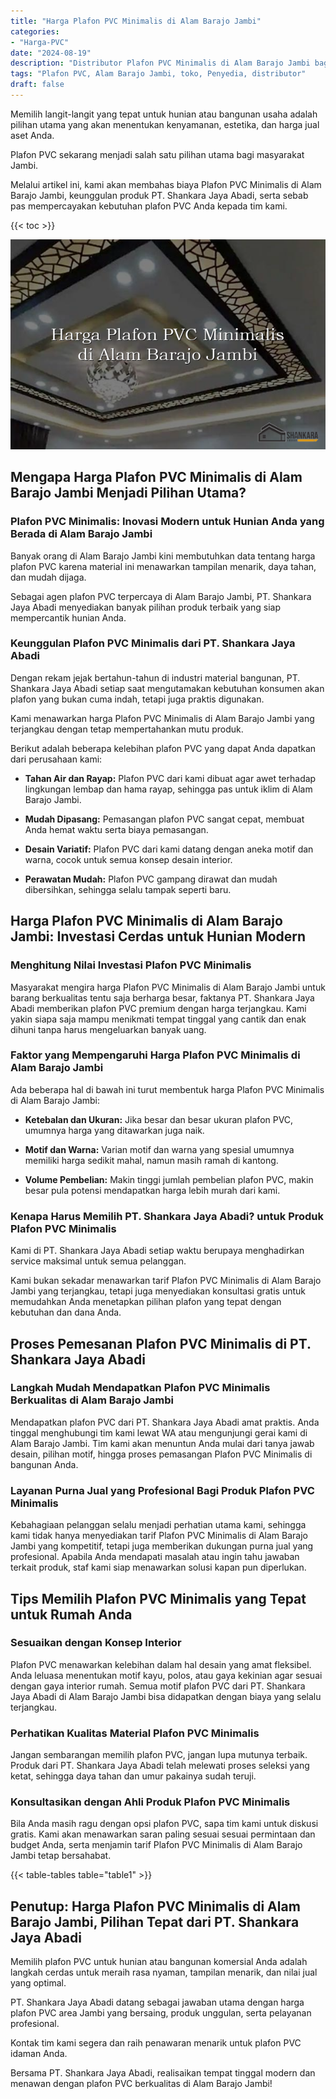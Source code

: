 ```yaml
---
title: "Harga Plafon PVC Minimalis di Alam Barajo Jambi"
categories: 
- "Harga-PVC"
date: "2024-08-19"
description: "Distributor Plafon PVC Minimalis di Alam Barajo Jambi bagi hunian, kantor, dan gerai. Material unggulan, variasi motif, pilihan warna elegan, beserta jasa penempatan ditangani oleh tenaga ahli profesional dan kepastian resmi!|Layanan penjualan Plafon PVC Minimalis di Alam Barajo Jambi bagi keperluan tempat tinggal, kantor, maupun ritel, dengan panel berkualitas dan penempatan oleh teknisi ahli serta kepastian resmi.|Pilihan Plafon PVC Minimalis di Alam Barajo Jambi yang andal bagi hunian, perkantoran, dan ritel, dengan produk berkualitas dan penempatan dikerjakan oleh teknisi ahli serta kepastian resmi.|Distribusi Plafon PVC Minimalis di Alam Barajo Jambi bagi tempat tinggal, perkantoran, dan toko, dengan produk terbaik dan instalasi ditangani oleh tim profesional, dilengkapi beserta jaminan resmi.}"
tags: "Plafon PVC, Alam Barajo Jambi, toko, Penyedia, distributor"
draft: false
---
```


Memilih langit-langit yang tepat untuk hunian atau bangunan usaha adalah pilihan utama yang akan menentukan kenyamanan, estetika, dan harga jual aset Anda.

Plafon PVC sekarang menjadi salah satu pilihan utama bagi masyarakat Jambi.

Melalui artikel ini, kami akan membahas biaya Plafon PVC Minimalis di Alam Barajo Jambi, keunggulan produk PT. Shankara Jaya Abadi, serta sebab pas mempercayakan kebutuhan plafon PVC Anda kepada tim kami.

{{< toc >}}

![Harga Plafon PVC Minimalis di Alam Barajo Jambi](/images/Harga-PVC/Harga-Plafon-PVC-Minimalis-di-Alam-Barajo-Jambi.png)


## Mengapa Harga Plafon PVC Minimalis di Alam Barajo Jambi Menjadi Pilihan Utama?

### Plafon PVC Minimalis: Inovasi Modern untuk Hunian Anda yang Berada di Alam Barajo Jambi

Banyak orang di Alam Barajo Jambi kini membutuhkan data tentang harga plafon PVC karena material ini menawarkan tampilan menarik, daya tahan, dan mudah dijaga.

Sebagai agen plafon PVC terpercaya di Alam Barajo Jambi, PT. Shankara Jaya Abadi menyediakan banyak pilihan produk terbaik yang siap mempercantik hunian Anda.

### Keunggulan Plafon PVC Minimalis dari PT. Shankara Jaya Abadi

Dengan rekam jejak bertahun-tahun di industri material bangunan, PT. Shankara Jaya Abadi setiap saat mengutamakan kebutuhan konsumen akan plafon yang bukan cuma indah, tetapi juga praktis digunakan.

Kami menawarkan harga Plafon PVC Minimalis di Alam Barajo Jambi yang terjangkau dengan tetap mempertahankan mutu produk.

Berikut adalah beberapa kelebihan plafon PVC yang dapat Anda dapatkan dari perusahaan kami:

- **Tahan Air dan Rayap:** Plafon PVC dari kami dibuat agar awet terhadap lingkungan lembap dan hama rayap, sehingga pas untuk iklim di Alam Barajo Jambi.

- **Mudah Dipasang:** Pemasangan plafon PVC sangat cepat, membuat Anda hemat waktu serta biaya pemasangan.

- **Desain Variatif:** Plafon PVC dari kami datang dengan aneka motif dan warna, cocok untuk semua konsep desain interior.

- **Perawatan Mudah:** Plafon PVC gampang dirawat dan mudah dibersihkan, sehingga selalu tampak seperti baru.

## Harga Plafon PVC Minimalis di Alam Barajo Jambi: Investasi Cerdas untuk Hunian Modern

### Menghitung Nilai Investasi Plafon PVC Minimalis

Masyarakat mengira harga Plafon PVC Minimalis di Alam Barajo Jambi untuk barang berkualitas tentu saja berharga besar, faktanya PT. Shankara Jaya Abadi memberikan plafon PVC premium dengan harga terjangkau. Kami yakin siapa saja mampu menikmati tempat tinggal yang cantik dan enak dihuni tanpa harus mengeluarkan banyak uang.

### Faktor yang Mempengaruhi Harga Plafon PVC Minimalis di Alam Barajo Jambi

Ada beberapa hal di bawah ini turut membentuk harga Plafon PVC Minimalis di Alam Barajo Jambi:

- **Ketebalan dan Ukuran:** Jika besar dan besar ukuran plafon PVC, umumnya harga yang ditawarkan juga naik.

- **Motif dan Warna:** Varian motif dan warna yang spesial umumnya memiliki harga sedikit mahal, namun masih ramah di kantong.

- **Volume Pembelian:** Makin tinggi jumlah pembelian plafon PVC, makin besar pula potensi mendapatkan harga lebih murah dari kami.

### Kenapa Harus Memilih PT. Shankara Jaya Abadi? untuk Produk Plafon PVC Minimalis

Kami di PT. Shankara Jaya Abadi setiap waktu berupaya menghadirkan service maksimal untuk semua pelanggan.

Kami bukan sekadar menawarkan tarif Plafon PVC Minimalis di Alam Barajo Jambi yang terjangkau, tetapi juga menyediakan konsultasi gratis untuk memudahkan Anda menetapkan pilihan plafon yang tepat dengan kebutuhan dan dana Anda.

## Proses Pemesanan Plafon PVC Minimalis di PT. Shankara Jaya Abadi

### Langkah Mudah Mendapatkan Plafon PVC Minimalis Berkualitas di Alam Barajo Jambi

Mendapatkan plafon PVC dari PT. Shankara Jaya Abadi amat praktis. Anda tinggal menghubungi tim kami lewat WA atau mengunjungi gerai kami di Alam Barajo Jambi. Tim kami akan menuntun Anda mulai dari tanya jawab desain, pilihan motif, hingga proses pemasangan Plafon PVC Minimalis di bangunan Anda.

### Layanan Purna Jual yang Profesional Bagi Produk Plafon PVC Minimalis

Kebahagiaan pelanggan selalu menjadi perhatian utama kami, sehingga kami tidak hanya menyediakan tarif Plafon PVC Minimalis di Alam Barajo Jambi yang kompetitif, tetapi juga memberikan dukungan purna jual yang profesional. Apabila Anda mendapati masalah atau ingin tahu jawaban terkait produk, staf kami siap menawarkan solusi kapan pun diperlukan.

## Tips Memilih Plafon PVC Minimalis yang Tepat untuk Rumah Anda

### Sesuaikan dengan Konsep Interior

Plafon PVC menawarkan kelebihan dalam hal desain yang amat fleksibel. Anda leluasa menentukan motif kayu, polos, atau gaya kekinian agar sesuai dengan gaya interior rumah. Semua motif plafon PVC dari PT. Shankara Jaya Abadi di Alam Barajo Jambi bisa didapatkan dengan biaya yang selalu terjangkau.

### Perhatikan Kualitas Material Plafon PVC Minimalis

Jangan sembarangan memilih plafon PVC, jangan lupa mutunya terbaik. Produk dari PT. Shankara Jaya Abadi telah melewati proses seleksi yang ketat, sehingga daya tahan dan umur pakainya sudah teruji.

### Konsultasikan dengan Ahli Produk Plafon PVC Minimalis

Bila Anda masih ragu dengan opsi plafon PVC, sapa tim kami untuk diskusi gratis. Kami akan menawarkan saran paling sesuai sesuai permintaan dan budget Anda, serta menjamin tarif Plafon PVC Minimalis di Alam Barajo Jambi tetap bersahabat.

{{< table-tables table="table1" >}}

## Penutup: Harga Plafon PVC Minimalis di Alam Barajo Jambi, Pilihan Tepat dari PT. Shankara Jaya Abadi

Memilih plafon PVC untuk hunian atau bangunan komersial Anda adalah langkah cerdas untuk meraih rasa nyaman, tampilan menarik, dan nilai jual yang optimal.

PT. Shankara Jaya Abadi datang sebagai jawaban utama dengan harga plafon PVC area Jambi yang bersaing, produk unggulan, serta pelayanan profesional.

Kontak tim kami segera dan raih penawaran menarik untuk plafon PVC idaman Anda.

Bersama PT. Shankara Jaya Abadi, realisaikan tempat tinggal modern dan menawan dengan plafon PVC berkualitas di Alam Barajo Jambi!